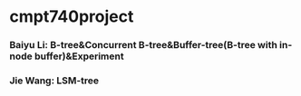 # cmpt740project

### Baiyu Li: B-tree&Concurrent B-tree&Buffer-tree(B-tree with in-node buffer)&Experiment
### Jie Wang: LSM-tree 

